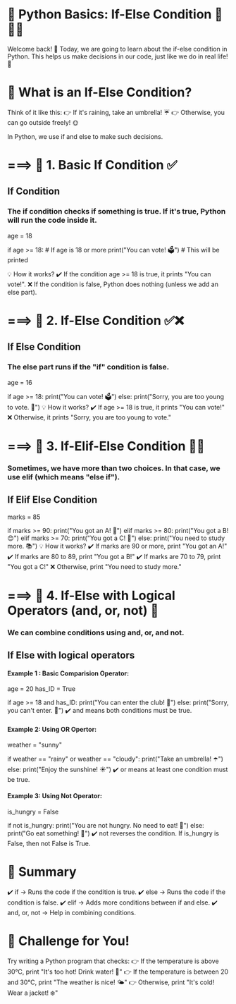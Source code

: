 # 🐍 Python Basics: If-Else Condition 🤔✅❌
Welcome back! 🎉 Today, we are going to learn about the if-else condition in Python. This helps us make decisions in our code, just like we do in real life! 🌟

# 🤔 What is an If-Else Condition?
Think of it like this:
👉 If it's raining, take an umbrella! ☔
👉 Otherwise, you can go outside freely! 🌞

In Python, we use if and else to make such decisions.

# ===> 📝 1. Basic If Condition ✅
## If Condition
### The if condition checks if something is true. If it's true, Python will run the code inside it.
age = 18

if age >= 18:  # If age is 18 or more
    print("You can vote! 🗳️")  # This will be printed

💡 How it works?
✔️ If the condition age >= 18 is true, it prints "You can vote!".
❌ If the condition is false, Python does nothing (unless we add an else part).

# ===> 📝 2. If-Else Condition ✅❌
## If Else Condition
### The else part runs if the "if" condition is false.
age = 16

if age >= 18:
    print("You can vote! 🗳️")
else:
    print("Sorry, you are too young to vote. 🙁")
💡 How it works?
✔️ If age >= 18 is true, it prints "You can vote!"
❌ Otherwise, it prints "Sorry, you are too young to vote."

# ===> 📝 3. If-Elif-Else Condition 🧐🔄
### Sometimes, we have more than two choices. In that case, we use elif (which means "else if").
## If Elif Else Condition
marks = 85

if marks >= 90:
    print("You got an A! 🎉")
elif marks >= 80:
    print("You got a B! 😊")
elif marks >= 70:
    print("You got a C! 🙂")
else:
    print("You need to study more. 📚")
💡 How it works?
✔️ If marks are 90 or more, print "You got an A!"
✔️ If marks are 80 to 89, print "You got a B!"
✔️ If marks are 70 to 79, print "You got a C!"
❌ Otherwise, print "You need to study more."

# ===> 📝 4. If-Else with Logical Operators (and, or, not) 🔗
### We can combine conditions using and, or, and not.
## If Else with logical operators
#### Example 1 : Basic Comparision Operator:
age = 20
has_ID = True

if age >= 18 and has_ID:
    print("You can enter the club! 🎉")
else:
    print("Sorry, you can't enter. 🚫")
✔️ and means both conditions must be true.

#### Example 2: Using OR Opertor:
weather = "sunny"

if weather == "rainy" or weather == "cloudy":
    print("Take an umbrella! ☂️")
else:
    print("Enjoy the sunshine! ☀️")
✔️ or means at least one condition must be true.

#### Example 3: Using Not Operator:
is_hungry = False

if not is_hungry:
    print("You are not hungry. No need to eat! 🍏")
else:
    print("Go eat something! 🍔")
✔️ not reverses the condition. If is_hungry is False, then not False is True.

# 🎯 Summary
✔️ if → Runs the code if the condition is true.
✔️ else → Runs the code if the condition is false.
✔️ elif → Adds more conditions between if and else.
✔️ and, or, not → Help in combining conditions.

# 🎉 Challenge for You!
Try writing a Python program that checks:
👉 If the temperature is above 30°C, print "It's too hot! Drink water! 🥵"
👉 If the temperature is between 20 and 30°C, print "The weather is nice! 🌤️"
👉 Otherwise, print "It's cold! Wear a jacket! ❄️"
